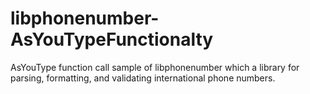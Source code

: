 # libphonenumber-AsYouTypeFunctionalty
AsYouType function call sample of libphonenumber which a library for parsing, formatting, and validating international phone numbers.
